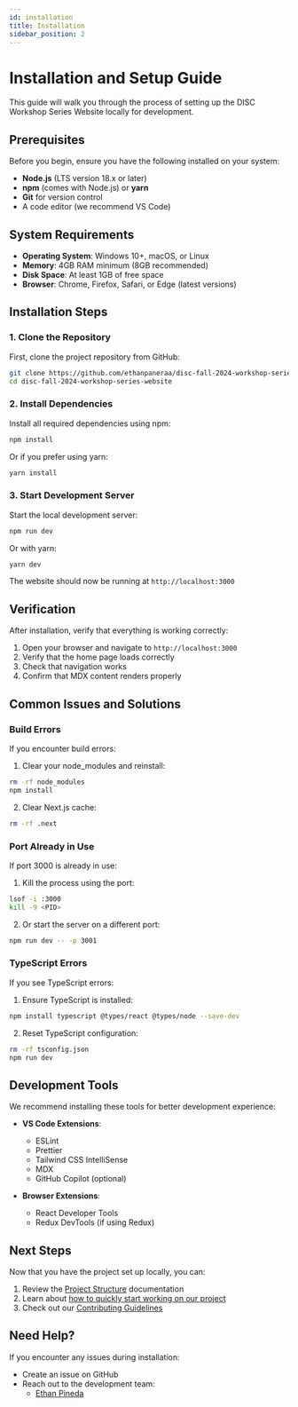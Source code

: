 ```yaml
---
id: installation
title: Installation
sidebar_position: 2
---
```


# Installation and Setup Guide

This guide will walk you through the process of setting up the DISC Workshop Series Website locally for development.

## Prerequisites

Before you begin, ensure you have the following installed on your system:

- **Node.js** (LTS version 18.x or later)
- **npm** (comes with Node.js) or **yarn**
- **Git** for version control
- A code editor (we recommend VS Code)

## System Requirements

- **Operating System**: Windows 10+, macOS, or Linux
- **Memory**: 4GB RAM minimum (8GB recommended)
- **Disk Space**: At least 1GB of free space
- **Browser**: Chrome, Firefox, Safari, or Edge (latest versions)

## Installation Steps

### 1. Clone the Repository

First, clone the project repository from GitHub:

```bash
git clone https://github.com/ethanpaneraa/disc-fall-2024-workshop-series-website.git
cd disc-fall-2024-workshop-series-website
```

### 2. Install Dependencies

Install all required dependencies using npm:

```bash
npm install
```

Or if you prefer using yarn:

```bash
yarn install
```

### 3. Start Development Server

Start the local development server:

```bash
npm run dev
```

Or with yarn:

```bash
yarn dev
```

The website should now be running at `http://localhost:3000`

## Verification

After installation, verify that everything is working correctly:

1. Open your browser and navigate to `http://localhost:3000`
2. Verify that the home page loads correctly
3. Check that navigation works
4. Confirm that MDX content renders properly

## Common Issues and Solutions

### Build Errors

If you encounter build errors:

1. Clear your node_modules and reinstall:

```bash
rm -rf node_modules
npm install
```

2. Clear Next.js cache:

```bash
rm -rf .next
```

### Port Already in Use

If port 3000 is already in use:

1. Kill the process using the port:

```bash
lsof -i :3000
kill -9 <PID>
```

2. Or start the server on a different port:

```bash
npm run dev -- -p 3001
```

### TypeScript Errors

If you see TypeScript errors:

1. Ensure TypeScript is installed:

```bash
npm install typescript @types/react @types/node --save-dev
```

2. Reset TypeScript configuration:

```bash
rm -rf tsconfig.json
npm run dev
```

## Development Tools

We recommend installing these tools for better development experience:

- **VS Code Extensions**:

  - ESLint
  - Prettier
  - Tailwind CSS IntelliSense
  - MDX
  - GitHub Copilot (optional)

- **Browser Extensions**:
  - React Developer Tools
  - Redux DevTools (if using Redux)

## Next Steps

Now that you have the project set up locally, you can:

1. Review the [Project Structure](/workshop-series/project-structure) documentation
2. Learn about [how to quickly start working on our project](/workshop-series/quick-start)
3. Check out our [Contributing Guidelines](/workshop-series/contributing)

## Need Help?

If you encounter any issues during installation:

<!-- 1. Check our [FAQ](/docs/getting-started/faq) section -->

- Create an issue on GitHub
- Reach out to the development team:
  - [Ethan Pineda](mailto:ethanpineda2025@u.northwestern.edu)
